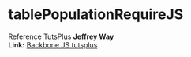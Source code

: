 # tablePopulationRequireJS
Reference TutsPlus <b>Jeffrey Way</b><br>
<b>Link:</b>
<a href="https://www.youtube.com/watch?v=ZrXX_CaUx7Q&list=PLALjBvHjUavIAkX_drHUOTOwy-JfpJXgx">Backbone JS tutsplus</a>
